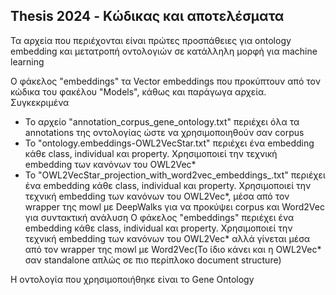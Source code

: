 ## Thesis 2024 - Κώδικας και αποτελέσματα

Τα αρχεία που περιέχονται είναι πρώτες προσπάθειες για ontology embedding και μετατροπή οντολογιών σε κατάλληλη μορφή για machine learning

Ο φάκελος "embeddings" τα Vector embeddings που προκύπτουν από τον κώδικα του φακέλου "Models", κάθως και παράγωγα αρχεία. Συγκεκριμένα
* Το αρχείο "annotation_corpus_gene_ontology.txt" περιέχει όλα τα annotations της οντολογίας ώστε να χρησιμοποιηθούν σαν corpus
* To "ontology.embeddings-OWL2VecStar.txt" περιέχει ένα embedding κάθε class, individual και property. Χρησιμοποιεί την τεχνική embedding των κανόνων του OWL2Vec*
* Το "OWL2VecStar_projection_with_word2vec_embeddings_.txt" περιέχει ένα embedding κάθε class, individual και property. Χρησιμοποιεί την τεχνική embedding των κανόνων του OWL2Vec*, μέσα από τον wrapper της mowl με DeepWalks για να προκύψει corpus και  Word2Vec για συντακτική ανάλυση
Ο φάκελος "embeddings" περιέχει ένα embedding κάθε class, individual και property. Χρησιμοποιεί την τεχνική embedding των κανόνων του OWL2Vec* αλλά γίνεται μέσα από τον wrapper της mowl με Word2Vec(Το ίδιο κάνει και η OWL2Vec* σαν standalone απλώς σε πιο περίπλοκο document structure)

Η οντολογία που χρησιμοποιήθηκε είναι το Gene Ontology 